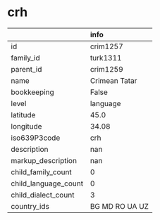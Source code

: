 # crh
|                      | info           |
|:---------------------|:---------------|
| id                   | crim1257       |
| family_id            | turk1311       |
| parent_id            | crim1259       |
| name                 | Crimean Tatar  |
| bookkeeping          | False          |
| level                | language       |
| latitude             | 45.0           |
| longitude            | 34.08          |
| iso639P3code         | crh            |
| description          | nan            |
| markup_description   | nan            |
| child_family_count   | 0              |
| child_language_count | 0              |
| child_dialect_count  | 3              |
| country_ids          | BG MD RO UA UZ |